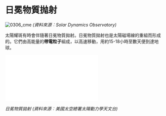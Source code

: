 # 日冕物質抛射

![0306_cme](./static/0306_cme.jpg)
*(資料來源︰Solar Dynamics Observatory)*

太陽耀斑有時會伴隨著日冕物質拋射。日冕物質拋射也是太陽磁場線的重組而形成的。它們由高能量的**帶電粒子**組成，以高速移動，用約15-18小時至數天便到達地球。

<iframe src="./videos/CME_eruption.mp4" frameborder="0" allowfullscreen></iframe>

*日冕物質拋射 (資料來源︰美國太空總署太陽動力學天文台)*
